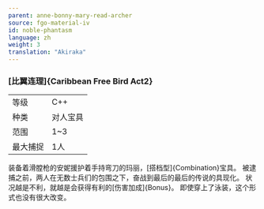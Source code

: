 ```yaml
---
parent: anne-bonny-mary-read-archer
source: fgo-material-iv
id: noble-phantasm
language: zh
weight: 3
translation: "Akiraka"
---
```


### [比翼连理]{Caribbean Free Bird Act2}

<table>
  <tr><td>等级</td><td>C++</td></tr>
  <tr><td>种类</td><td>对人宝具</td></tr>
  <tr><td>范围</td><td>1~3</td></tr>
  <tr><td>最大捕捉</td><td>1人</td></tr>
</table>

装备着滑膛枪的安妮援护着手持弯刀的玛丽，[搭档型]{Combination}宝具。
被逮捕之前，两人在无数士兵们的包围之下，奋战到最后的最后的传说的具现化。
状况越是不利，就越是会获得有利的[伤害加成]{Bonus}。
即使穿上了泳装，这个形式也没有很大改变。

